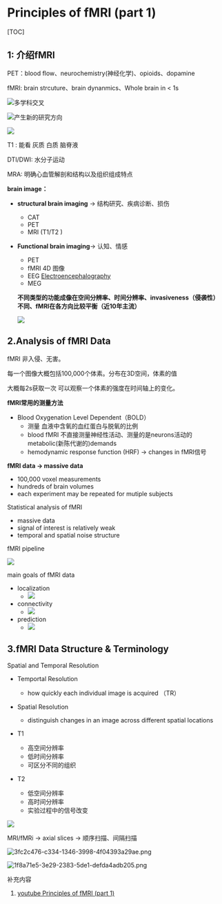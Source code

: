 # Principles of fMRI (part 1)

[TOC]



## 1: 介绍fMRI

PET：blood flow、neurochemistry(神经化学)、opioids、dopamine

fMRI: brain strcuture、brain dynanmics、Whole brain in < 1s

![多学科交叉](http://file.sdnu.tech/54c3274d-fc24-bde3-5ef5-4da5ec890e8c.png)





![产生新的研究方向](http://file.sdnu.tech/a6ce3a6f-e9a5-a154-8d94-48a65ee14898.png)

![](http://file.sdnu.tech/b944a288-fdc0-1d04-807b-b707ace59ff7.png)

T1 : 能看 灰质 白质  脑脊液

DTI/DWI: 水分子运动

MRA: 明确心血管解剖和结构以及组织组成特点

**brain image：**

- **structural brain imaging**  -> 结构研究、疾病诊断、损伤 

  - CAT 
  - PET
  - MRI (T1/T2 )

- **Functional brain imaging**-> 认知、情感

  - PET
  - fMRI 4D 图像 
  - EEG  [Electroencephalography](https://en.wikipedia.org/wiki/Electroencephalography)
  - MEG

  **不同类型的功能成像在空间分辨率、时间分辨率、invasiveness（侵袭性）不同、fMRI在各方向比较平衡（近10年主流）**

  ![](http://file.sdnu.tech/fc57cf6b-a3d3-5f83-3c62-e0a6ff193755.png)

## 2.Analysis of fMRI Data

  fMRI 非入侵、无害。

  每一个图像大概包括100,000个体素。分布在3D空间，体素的值

  大概每2s获取一次 可以观察一个体素的强度在时间轴上的变化。

  **fMRI常用的测量方法**

  - Blood Oxygenation Level Dependent（BOLD） 
    - 测量 血液中含氧的血红蛋白与脱氧的比例
    - blood fMRI 不直接测量神经性活动、测量的是neurons活动的metabolic(新陈代谢的)demands
    - hemodynamic response function (HRF)  -> changes in fMRI信号 

  **fMRI data -> massive data**

  - 100,000 voxel measurements
  - hundreds of brain volumes
  - each experiment may be repeated for mutiple subjects

  Statistical analysis of fMRI

  - massive data
  - signal of interest is relatively weak
  - temporal and spatial noise structure

  fMRI pipeline

  ![](http://file.sdnu.tech/1ab378ee-71f0-39b1-236f-de37db869274.png)

  main goals of fMRI data

  - localization 
    - ![](http://file.sdnu.tech/1cf5a458-904d-3404-2f1d-9b7212996461.png)
  - connectivity
    - ![](http://file.sdnu.tech/5f030e7e-5ba0-3049-d0df-7540486c8d28.png)
  - prediction 
    - ![](http://file.sdnu.tech/53d8048a-0190-c8fc-0911-684e6f9f8ee2.png)

## 3.fMRI Data Structure & Terminology

Spatial and Temporal Resolution

- Temportal Resolution 

  - how quickly each individual image is acquired （TR）

- Spatial Resolution

  - distinguish changes in an image across different spatial locations

- T1

  - 高空间分辨率
  - 低时间分辨率
  - 可区分不同的组织

- T2

  - 低空间分辨率
  - 高时间分辨率
  - 实验过程中的信号改变

![](http://file.sdnu.tech/a475bb24-5a7a-0e00-46e6-6dafcce89949.png)

 MRI/fMRi -> axial slices -> 顺序扫描、间隔扫描

![3fc2c476-c334-1346-3998-4f04393a29ae.png](http://file.sdnu.tech/3fc2c476-c334-1346-3998-4f04393a29ae.png)



![1f8a71e5-3e29-2383-5de1-defda4adb205.png](http://file.sdnu.tech/1f8a71e5-3e29-2383-5de1-defda4adb205.png)





 

  

补充内容

  1. [youtube  Principles of fMRI (part 1)](https://www.youtube.com/watch?v=ZL-Tr1KSMKY&list=PLfXA4opIOVrGHncHRxI3Qa5GeCSudwmxM)


